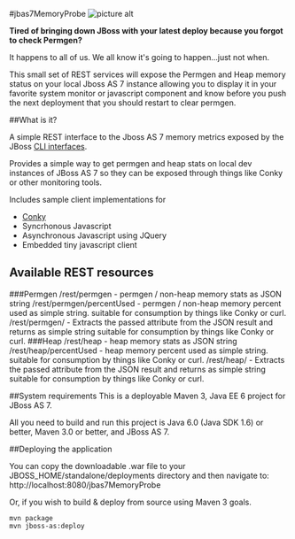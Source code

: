#jbas7MemoryProbe
![picture alt](http://www.deepvoodoo.net/images/jbas7probe/sample.png "Example monitor clients") 

**Tired of bringing down JBoss with your latest deploy because you forgot to check Permgen?**

It happens to all of us. We all know it's going to happen...just not when.

This small set of REST services will expose the Permgen and Heap memory status on your local Jboss AS 7 
instance allowing you to display it in your favorite system monitor or javascript component and know 
before you push the next deployment that you should restart to clear permgen. 


##What is it?

A simple REST interface to the Jboss AS 7 memory metrics exposed by the JBoss [CLI interfaces](https://docs.jboss.org/author/display/AS7/Management+Clients).

Provides a simple way to get permgen and heap stats on local dev instances of JBoss AS 7 so they 
can be exposed through things like Conky or other monitoring tools. 

Includes sample client implementations for
+	[Conky](http://conky.sourceforge.net/)
+	Syncrhonous Javascript
+	Asynchronous Javascript using JQuery
+	Embedded tiny javascript client

## Available REST resources

###Permgen
    /rest/permgen - permgen / non-heap memory stats as JSON string
    /rest/permgen/percentUsed - permgen / non-heap memory percent used as simple string. suitable for consumption by things like Conky or curl.
    /rest/permgen/<attribute> - Extracts the passed attribute from the JSON result and returns as simple string suitable for consumption by things like Conky or curl.
###Heap
    /rest/heap - heap memory stats as JSON string
    /rest/heap/percentUsed - heap memory percent used as simple string. suitable for consumption by things like Conky or curl.
    /rest/heap/<attribute> - Extracts the passed attribute from the JSON result and returns as simple string suitable for consumption by things like Conky or curl.


##System requirements
This is a deployable Maven 3, Java EE 6 project for JBoss AS 7.

All you need to build and run this project is Java 6.0 (Java SDK 1.6) or better, Maven
3.0 or better, and JBoss AS 7.

##Deploying the application

You can copy the downloadable .war file to your JBOSS_HOME/standalone/deployments directory and then 
navigate to: http://localhost:8080/jbas7MemoryProbe

Or, if you wish to build & deploy from source using Maven 3 goals.

	mvn package
	mvn jboss-as:deploy
